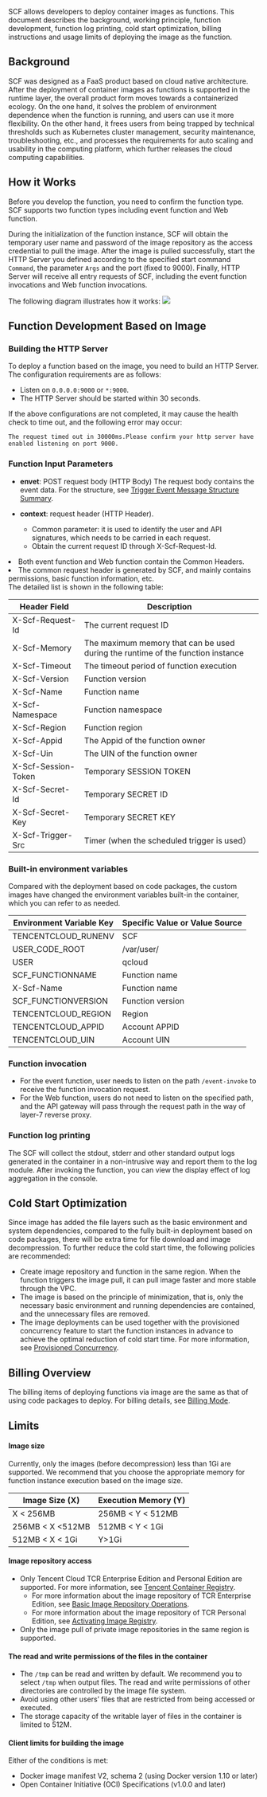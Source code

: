 

SCF allows developers to deploy container images as functions. This document describes the background, working principle, function development, function log printing, cold start optimization, billing instructions and usage limits of deploying the image as the function.

## Background

SCF was designed as a FaaS product based on cloud native architecture. After the deployment of container images as functions is supported in the runtime layer, the overall product form moves towards a containerized ecology. On the one hand, it solves the problem of environment dependence when the function is running, and users can use it more flexibility. On the other hand, it frees users from being trapped by technical thresholds such as Kubernetes cluster management, security maintenance, troubleshooting, etc., and processes the requirements for auto scaling and usability in the computing platform, which further releases the cloud computing capabilities.

## How it Works
Before you develop the function, you need to confirm the function type. SCF supports two function types including event function and Web function.

During the initialization of the function instance, SCF will obtain the temporary user name and password of the image repository as the access credential to pull the image. After the image is pulled successfully, start the HTTP Server you defined according to the specified start command `Command`, the parameter `Args` and the port (fixed to 9000). Finally, HTTP Server will receive all entry requests of SCF, including the event function invocations and Web function invocations.

The following diagram illustrates how it works:
![](https://main.qcloudimg.com/raw/f884ec7454c39392e4b5b19752e8d732.png)





## Function Development Based on Image

### Building the HTTP Server

To deploy a function based on the image, you need to build an HTTP Server. The configuration requirements are as follows:
- Listen on `0.0.0.0:9000` or `*:9000`.
- The HTTP Server should be started within 30 seconds.

If the above configurations are not completed, it may cause the health check to time out, and the following error may occur:
```
The request timed out in 30000ms.Please confirm your http server have enabled listening on port 9000.
```

### Function Input Parameters

- **envet**: POST request body (HTTP Body)
The request body contains the event data. For the structure, see [Trigger Event Message Structure Summary](https://intl.cloud.tencent.com/document/product/583/31439).

- **context**: request header (HTTP Header).
	- Common parameter: it is used to identify the user and API signatures, which needs to be carried in each request.
	- Obtain the current request ID through X-Scf-Request-Id.
<dx-alert infotype="explain" title="">
<li>Both event function and Web function contain the Common Headers.</li>
<li>The common request header is generated by SCF, and mainly contains permissions, basic function information, etc.</li>
</dx-alert>
The detailed list is shown in the following table:
<table>
<thead>
<tr>
<th>Header Field</th>
<th>Description</th>
</tr>
</thead>
<tbody><tr>
<td>X-Scf-Request-Id</td>
<td>The current request ID</td>
</tr>
<tr>
<td>X-Scf-Memory</td>
<td>The maximum memory that can be used during the runtime of the function instance</td>
</tr>
<tr>
<td>X-Scf-Timeout</td>
<td>The timeout period of function execution</td>
</tr>
<tr>
<td>X-Scf-Version</td>
<td>Function version</td>
</tr>
<tr>
<td>X-Scf-Name</td>
<td>Function name</td>
</tr>
<tr>
<td>X-Scf-Namespace</td>
<td>Function namespace</td>
</tr>
<tr>
<td>X-Scf-Region</td>
<td>Function region</td>
</tr>
<tr>
<td>X-Scf-Appid</td>
<td>The Appid of the function owner</td>
</tr>
<tr>
<td>X-Scf-Uin</td>
<td>The UIN of the function owner</td>
</tr>
<tr>
<td>X-Scf-Session-Token</td>
<td>Temporary SESSION TOKEN</td>
</tr>
<tr>
<td>X-Scf-Secret-Id</td>
<td>Temporary SECRET ID</td>
</tr>
<tr>
<td>X-Scf-Secret-Key</td>
<td>Temporary SECRET KEY</td>
</tr>
<tr>
<td>X-Scf-Trigger-Src</td>
<td>Timer (when the scheduled trigger is used）</td>
</tr>
</tbody></table>




### Built-in environment variables

Compared with the deployment based on code packages, the custom images have changed the environment variables built-in the container, which you can refer to as needed.

| Environment Variable Key | Specific Value or Value Source |
| -------------------------------- |---------------|
| TENCENTCLOUD_RUNENV | SCF |
| USER_CODE_ROOT | /var/user/ |
| USER | qcloud |
| SCF_FUNCTIONNAME | Function name |
| X-Scf-Name | Function name |
| SCF_FUNCTIONVERSION | Function version |
| TENCENTCLOUD_REGION | Region |
| TENCENTCLOUD_APPID | Account APPID |
| TENCENTCLOUD_UIN | Account UIN |

### Function invocation

- For the event function, user needs to listen on the path `/event-invoke` to receive the function invocation request.
- For the Web function, users do not need to listen on the specified path, and the API gateway will pass through the request path in the way of layer-7 reverse proxy.

### Function log printing

The SCF will collect the stdout, stderr and other standard output logs generated in the container in a non-intrusive way and report them to the log module. After invoking the function, you can view the display effect of log aggregation in the console.

## Cold Start Optimization

Since image has added the file layers such as the basic environment and system dependencies, compared to the fully built-in deployment based on code packages, there will be extra time for file download and image decompression. To further reduce the cold start time, the following policies are recommended:
 - Create image repository and function in the same region. When the function triggers the image pull, it can pull image faster and more stable through the VPC.
 - The image is based on the principle of minimization, that is, only the necessary basic environment and running dependencies are contained, and the unnecessary files are removed.
 - The image deployments can be used together with the provisioned concurrency feature to start the function instances in advance to achieve the optimal reduction of cold start time. For more information, see [Provisioned Concurrency](https://intl.cloud.tencent.com/document/product/583/37704).

## Billing Overview

The billing items of deploying functions via image are the same as that of using code packages to deploy. For billing details, see [Billing Mode](https://intl.cloud.tencent.com/document/product/583/12284).


## Limits

#### Image size
Currently, only the images (before decompression) less than 1Gi are supported. We recommend that you choose the appropriate memory for function instance execution based on the image size.

| Image Size (X) | Execution Memory (Y) |
| -------------------------------- |---------------|
| X < 256MB  |  256MB < Y < 512MB  |
| 256MB < X <512MB | 512MB < Y < 1Gi |
| 512MB < X < 1Gi | Y>1Gi |

#### Image repository access
- Only Tencent Cloud TCR Enterprise Edition and Personal Edition are supported. For more information, see [Tencent Container Registry](https://intl.cloud.tencent.com/document/product/1051).
	- For more information about the image repository of TCR Enterprise Edition, see [Basic Image Repository Operations](https://intl.cloud.tencent.com/document/product/1051/35488).
	- For more information about the image repository of TCR Personal Edition, see [Activating Image Registry](https://intl.cloud.tencent.com/document/product/1051/38866).
- Only the image pull of private image repositories in the same region is supported.

#### The read and write permissions of the files in the container
- The `/tmp` can be read and written by default. We recommend you to select `/tmp` when output files. The read and write permissions of other directories are controlled by the image file system.
- Avoid using other users’ files that are restricted from being accessed or executed.
- The storage capacity of the writable layer of files in the container is limited to 512M.

#### Client limits for building the image
Either of the conditions is met:
- Docker image manifest V2, schema 2 (using Docker version 1.10 or later)
- Open Container Initiative (OCI) Specifications (v1.0.0 and later)




